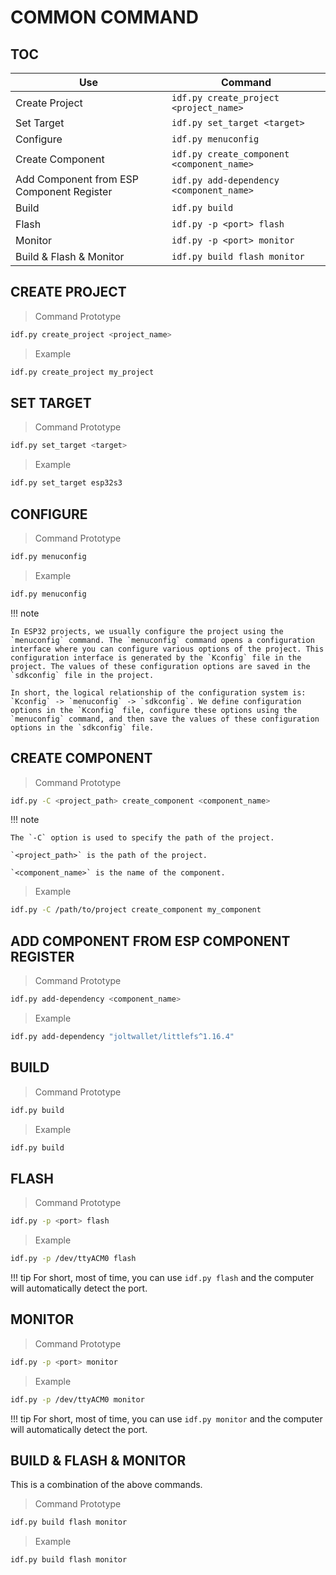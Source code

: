 # COMMON COMMAND

## TOC

| Use | Command |
| --- | --- |
| Create Project | `idf.py create_project <project_name>` |
| Set Target | `idf.py set_target <target>` |
| Configure | `idf.py menuconfig` |
| Create Component | `idf.py create_component <component_name>` |
| Add Component from ESP Component Register | `idf.py add-dependency <component_name>` |
| Build | `idf.py build` |
| Flash | `idf.py -p <port> flash` |
| Monitor | `idf.py -p <port> monitor` |
| Build & Flash & Monitor | `idf.py build flash monitor` |

## CREATE PROJECT

> Command Prototype

```bash
idf.py create_project <project_name>
```

> Example

```bash
idf.py create_project my_project
```

## SET TARGET

> Command Prototype

```bash
idf.py set_target <target>
```

> Example

```bash
idf.py set_target esp32s3
```

## CONFIGURE

> Command Prototype

```bash
idf.py menuconfig
```

> Example

```bash
idf.py menuconfig
```

!!! note

    In ESP32 projects, we usually configure the project using the `menuconfig` command. The `menuconfig` command opens a configuration interface where you can configure various options of the project. This configuration interface is generated by the `Kconfig` file in the project. The values of these configuration options are saved in the `sdkconfig` file in the project. 
    
    In short, the logical relationship of the configuration system is: `Kconfig` -> `menuconfig` -> `sdkconfig`. We define configuration options in the `Kconfig` file, configure these options using the `menuconfig` command, and then save the values of these configuration options in the `sdkconfig` file.

## CREATE COMPONENT

> Command Prototype

```bash
idf.py -C <project_path> create_component <component_name>
```

!!! note

    The `-C` option is used to specify the path of the project.

    `<project_path>` is the path of the project.
    
    `<component_name>` is the name of the component.

> Example

```bash
idf.py -C /path/to/project create_component my_component
```

## ADD COMPONENT FROM ESP COMPONENT REGISTER

> Command Prototype

```bash
idf.py add-dependency <component_name>
```

> Example

```bash
idf.py add-dependency "joltwallet/littlefs^1.16.4"
```

## BUILD

> Command Prototype

```bash
idf.py build
```

> Example

```bash
idf.py build
```

## FLASH

> Command Prototype

```bash
idf.py -p <port> flash
```

> Example

```bash
idf.py -p /dev/ttyACM0 flash
```

!!! tip
    For short, most of time, you can use `idf.py flash` and the computer will automatically detect the port.

## MONITOR

> Command Prototype

```bash
idf.py -p <port> monitor
```

> Example

```bash
idf.py -p /dev/ttyACM0 monitor
```

!!! tip
    For short, most of time, you can use `idf.py monitor` and the computer will automatically detect the port.

## BUILD & FLASH & MONITOR

This is a combination of the above commands.

> Command Prototype

```bash
idf.py build flash monitor
```

> Example

```bash
idf.py build flash monitor
```